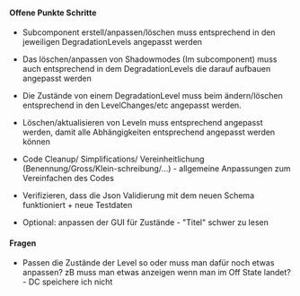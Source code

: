 #### Offene Punkte Schritte
 + Subcomponent erstell/anpassen/löschen muss entsprechend in den jeweiligen DegradationLevels angepasst werden
 + Das löschen/anpassen von Shadowmodes (Im subcomponent) muss auch entsprechend in dem DegradationLevels die darauf aufbauen angepasst werden
 + Die Zustände von einem DegradationLevel muss beim ändern/löschen entsprechend in den LevelChanges/etc angepasst werden.
 + Löschen/aktualisieren von Leveln muss entsprechend angepasst werden, damit alle Abhängigkeiten entsprechend angepasst werden können 
 + Code Cleanup/ Simplifications/ Vereinheitlichung (Benennung/Gross/Klein-schreibung/...) - allgemeine Anpassungen zum Vereinfachen des Codes

 + Verifizieren, dass die Json Validierung mit dem neuen Schema funktioniert + neue Testdaten

 + Optional: anpassen der GUI für Zustände - "Titel" schwer zu lesen

#### Fragen
 + Passen die Zustände der Level so oder muss man dafür noch etwas anpassen? zB muss man etwas anzeigen wenn man im Off State landet? - DC speichere ich nicht